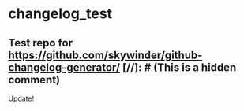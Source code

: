 # changelog_test

Test repo for https://github.com/skywinder/github-changelog-generator/
[//]: # (This is a hidden comment)
---
Update!
